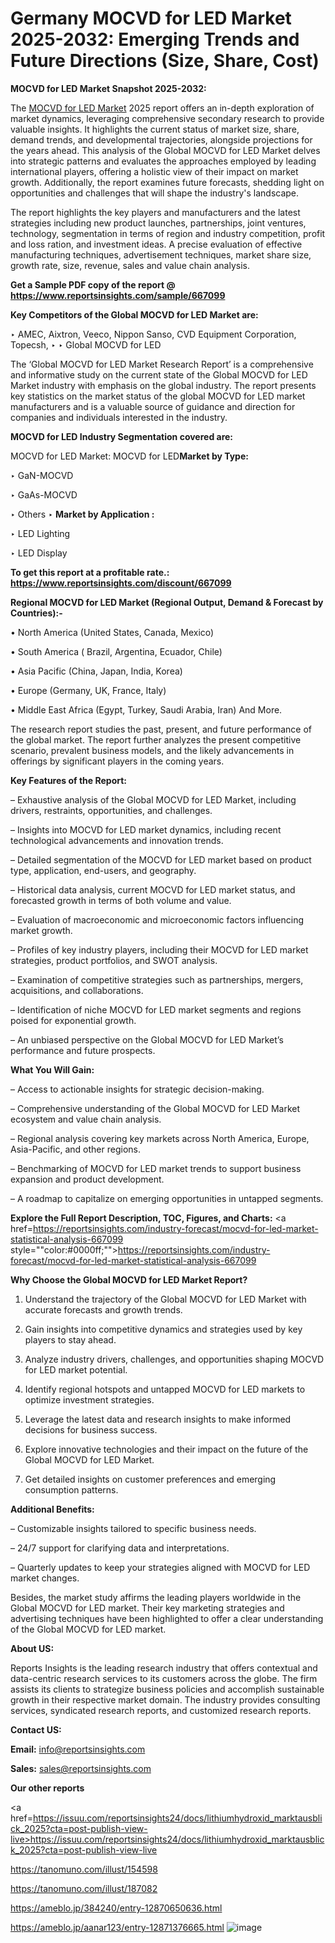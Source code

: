 # Germany MOCVD for LED Market 2025-2032: Emerging Trends and Future Directions (Size, Share, Cost)

<strong>MOCVD for LED Market Snapshot 2025-2032:</strong>

The <a href=https://www.reportsinsights.com/sample/667099>MOCVD for LED Market</a> 2025 report offers an in-depth exploration of market dynamics, leveraging comprehensive secondary research to provide valuable insights. It highlights the current status of market size, share, demand trends, and developmental trajectories, alongside projections for the years ahead. This analysis of the Global MOCVD for LED Market delves into strategic patterns and evaluates the approaches employed by leading international players, offering a holistic view of their impact on market growth. Additionally, the report examines future forecasts, shedding light on opportunities and challenges that will shape the industry's landscape.

The report highlights the key players and manufacturers and the latest strategies including new product launches, partnerships, joint ventures, technology, segmentation in terms of region and industry competition, profit and loss ration, and investment ideas. A precise evaluation of effective manufacturing techniques, advertisement techniques, market share size, growth rate, size, revenue, sales and value chain analysis.

<strong>Get a Sample PDF copy of the report @ <a href=https://www.reportsinsights.com/sample/667099 style=color:#0000ff;>https://www.reportsinsights.com/sample/667099</a></strong>

<strong>Key Competitors of the Global MOCVD for LED Market are:</strong>

‣ AMEC, Aixtron, Veeco, Nippon Sanso, CVD Equipment Corporation, Topecsh,
‣ 
‣ Global MOCVD for LED

The ‘Global MOCVD for LED Market Research Report’ is a comprehensive and informative study on the current state of the Global MOCVD for LED Market industry with emphasis on the global industry. The report presents key statistics on the market status of the global MOCVD for LED market manufacturers and is a valuable source of guidance and direction for companies and individuals interested in the industry.

<strong>MOCVD for LED Industry Segmentation covered are:</strong>

MOCVD for LED Market: 
MOCVD for LED<strong>Market by Type:</strong>

‣ GaN-MOCVD

‣ GaAs-MOCVD

‣ Others
‣ 
<strong>Market by Application :</strong>

‣ LED Lighting

‣ LED Display

<strong>To get this report at a profitable rate.: <a href=https://www.reportsinsights.com/discount/667099 style=color:#0000ff;>https://www.reportsinsights.com/discount/667099</a></strong>

<strong>Regional MOCVD for LED Market (Regional Output, Demand &amp; Forecast by Countries):-</strong>

• North America (United States, Canada, Mexico)

• South America ( Brazil, Argentina, Ecuador, Chile)

• Asia Pacific (China, Japan, India, Korea)

• Europe (Germany, UK, France, Italy)

• Middle East Africa (Egypt, Turkey, Saudi Arabia, Iran) And More.

The research report studies the past, present, and future performance of the global market. The report further analyzes the present competitive scenario, prevalent business models, and the likely advancements in offerings by significant players in the coming years.

<strong>Key Features of the Report:</strong>

– Exhaustive analysis of the Global MOCVD for LED Market, including drivers, restraints, opportunities, and challenges.

– Insights into MOCVD for LED market dynamics, including recent technological advancements and innovation trends.

– Detailed segmentation of the MOCVD for LED market based on product type, application, end-users, and geography.

– Historical data analysis, current MOCVD for LED market status, and forecasted growth in terms of both volume and value.

– Evaluation of macroeconomic and microeconomic factors influencing market growth.

– Profiles of key industry players, including their MOCVD for LED market strategies, product portfolios, and SWOT analysis.

– Examination of competitive strategies such as partnerships, mergers, acquisitions, and collaborations.

– Identification of niche MOCVD for LED market segments and regions poised for exponential growth.

– An unbiased perspective on the Global MOCVD for LED Market’s performance and future prospects.

<strong>What You Will Gain:</strong>

– Access to actionable insights for strategic decision-making.

– Comprehensive understanding of the Global MOCVD for LED Market ecosystem and value chain analysis.

– Regional analysis covering key markets across North America, Europe, Asia-Pacific, and other regions.

– Benchmarking of MOCVD for LED market trends to support business expansion and product development.

– A roadmap to capitalize on emerging opportunities in untapped segments.

<strong>Explore the Full Report Description, TOC, Figures, and Charts:</strong>
<a href=https://reportsinsights.com/industry-forecast/mocvd-for-led-market-statistical-analysis-667099 style=""color:#0000ff;"">https://reportsinsights.com/industry-forecast/mocvd-for-led-market-statistical-analysis-667099</a>

<strong>Why Choose the Global MOCVD for LED Market Report?</strong>

1. Understand the trajectory of the Global MOCVD for LED Market with accurate forecasts and growth trends.

2. Gain insights into competitive dynamics and strategies used by key players to stay ahead.

3. Analyze industry drivers, challenges, and opportunities shaping MOCVD for LED market potential.

4. Identify regional hotspots and untapped MOCVD for LED markets to optimize investment strategies.

5. Leverage the latest data and research insights to make informed decisions for business success.

6. Explore innovative technologies and their impact on the future of the Global MOCVD for LED Market.

7. Get detailed insights on customer preferences and emerging consumption patterns.

<strong>Additional Benefits:</strong>

– Customizable insights tailored to specific business needs.

– 24/7 support for clarifying data and interpretations.

– Quarterly updates to keep your strategies aligned with MOCVD for LED market changes.

Besides, the market study affirms the leading players worldwide in the Global MOCVD for LED market. Their key marketing strategies and advertising techniques have been highlighted to offer a clear understanding of the Global MOCVD for LED market.

<strong><strong>About US</strong>:</strong>

Reports Insights is the leading research industry that offers contextual and data-centric research services to its customers across the globe. The firm assists its clients to strategize business policies and accomplish sustainable growth in their respective market domain. The industry provides consulting services, syndicated research reports, and customized research reports.

<strong>Contact US:</strong>

<p class=><b>Email:</b> <a href=mailto:info@reportsinsights.com>info@reportsinsights.com</a></p>
<p class=><b>Sales:</b> <a href=mailto:sales@reportsinsights.com>sales@reportsinsights.com</a></p>

<strong>Our other reports</strong>

<a href=https://issuu.com/reportsinsights24/docs/lithiumhydroxid_marktausblick_2025?cta=post-publish-view-live>https://issuu.com/reportsinsights24/docs/lithiumhydroxid_marktausblick_2025?cta=post-publish-view-live</a>

<a href=https://tanomuno.com/illust/154598>https://tanomuno.com/illust/154598</a>

<a href=https://tanomuno.com/illust/187082>https://tanomuno.com/illust/187082</a>

<a href=https://ameblo.jp/384240/entry-12870650636.html>https://ameblo.jp/384240/entry-12870650636.html</a>

<a href=https://ameblo.jp/aanar123/entry-12871376665.html>https://ameblo.jp/aanar123/entry-12871376665.html</a>
![image](https://github.com/user-attachments/assets/32ab0c41-0845-4d3b-8834-6f92775e98eb)
